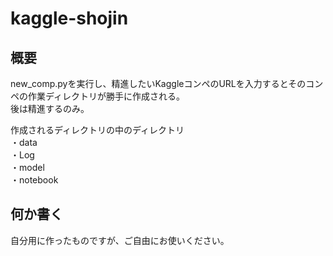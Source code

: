 kaggle-shojin
==
## 概要
new_comp.pyを実行し、精進したいKaggleコンペのURLを入力するとそのコンペの作業ディレクトリが勝手に作成される。  
後は精進するのみ。

作成されるディレクトリの中のディレクトリ  
・data  
・Log  
・model  
・notebook  

## 何か書く
自分用に作ったものですが、ご自由にお使いください。
